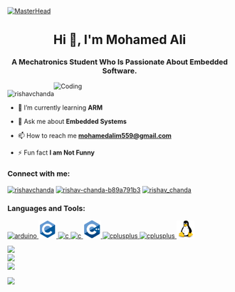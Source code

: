 [![MasterHead](https://firebasestorage.googleapis.com/v0/b/flexi-coding.appspot.com/o/dempgi7-520f8d5f-63d4-4453-8822-dbc149ae27f8.gif?alt=media&token=91c0c7b2-93c3-4029-b011-1a8703c5730d)](https://rishavchanda.io)
<h1 align="center">Hi 👋, I'm Mohamed Ali</h1>
<h3 align="center">A Mechatronics Student Who Is Passionate About Embedded Software.</h3>
<img align="right" alt="Coding" width="400" src="https://cdn.dribbble.com/users/1162077/screenshots/3848914/programmer.gif">


<p align="left"> <img src="https://komarev.com/ghpvc/?username=rishavchanda&label=Profile%20views&color=0e75b6&style=flat" alt="rishavchanda" /> </p>




- 🌱 I’m currently learning **ARM**

- 💬 Ask me about **Embedded Systems**

- 📫 How to reach me **mohamedalim559@gmail.com**

- ⚡ Fun fact **I am Not Funny**

<h3 align="left">Connect with me:</h3>
<p align="left">
<a href="https://twitter.com/moHmd_aLi_saBer" target="blank"><img align="center" src="https://raw.githubusercontent.com/rahuldkjain/github-profile-readme-generator/master/src/images/icons/Social/twitter.svg" alt="rishavchanda" height="30" width="40" /></a>
<a href="https://www.linkedin.com/in/mohamed-ali-saber-/" target="blank"><img align="center" src="https://raw.githubusercontent.com/rahuldkjain/github-profile-readme-generator/master/src/images/icons/Social/linked-in-alt.svg" alt="rishav-chanda-b89a791b3" height="30" width="40" /></a>
<a href="https://www.instagram.com/mohmd_ali_sabber/" target="blank"><img align="center" src="https://raw.githubusercontent.com/rahuldkjain/github-profile-readme-generator/master/src/images/icons/Social/instagram.svg" alt="rishav_chanda" height="30" width="40" /></a>
</p>

<h3 align="left">Languages and Tools:</h3>
<p align="left">  <a href="https://www.arduino.cc/" target="_blank" rel="noreferrer"> <img src="https://cdn.worldvectorlogo.com/logos/arduino-1.svg" alt="arduino" width="40" height="40"/> </a> </a> </a> <a href="https://www.cprogramming.com/" target="_blank" rel="noreferrer"> <img src="https://raw.githubusercontent.com/devicons/devicon/master/icons/c/c-original.svg" alt="c" width="40" height="40"/>  </a> </a> </a> <a href="https://www.cprogramming.com/" target="_blank" rel="noreferrer"> <img src="https://cdn.worldvectorlogo.com/logos/eclipse-1.svg" alt="c" width="40" height="40"/>  
</a> </a> </a> <a href="https://www.cprogramming.com/" target="_blank" rel="noreferrer"> <img src="https://camo.githubusercontent.com/fcafa5ebc1f5f789ae7d012a3ecd8fe7bda49516591caf7c37698f764165d880/68747470733a2f2f7777772e766563746f726c6f676f2e7a6f6e652f6c6f676f732f6769742d73636d2f6769742d73636d2d69636f6e2e737667" alt="c" width="40" height="40"/> </a> </a> </a>  <a href="https://www.w3schools.com/cpp/" target="_blank" rel="noreferrer"> <img src="https://raw.githubusercontent.com/devicons/devicon/master/icons/cplusplus/cplusplus-original.svg" alt="cplusplus" width="40" height="40"/> </a> </a> </a>  <a href="https://www.w3schools.com/cpp/" target="_blank" rel="noreferrer"> <img src="https://user-images.githubusercontent.com/674621/71187801-14e60a80-2280-11ea-94c9-e56576f76baf.png" alt="cplusplus" width="40" height="40"/>  </a>  </a> </a> <a href="" target="_blank" rel="noreferrer"> <img src="https://cdn.worldvectorlogo.com/logos/ubuntu-4.svg" alt="cplusplus" width="40" height="40"/> </a> </a> </a>  <a href="https://www.linux.org/" target="_blank" rel="noreferrer"> <img src="https://raw.githubusercontent.com/devicons/devicon/master/icons/linux/linux-original.svg" alt="linux" width="40" height="40"/> </a></p>


![](https://github-readme-stats.vercel.app/api/top-langs/?username=mmmmm222&theme=midnight-purple&hide_border=false&include_all_commits=true&count_private=true&layout=compact)<br/>
![](https://github-readme-stats.vercel.app/api?username=mmmmm222&theme=midnight-purple&hide_border=false&include_all_commits=true&count_private=true)<br/>
![](https://github-readme-streak-stats.herokuapp.com/?user=mmmmm222&theme=midnight-purple&hide_border=false)


![](https://raw.githubusercontent.com/Subhampreet/Subhampreet/master/media/footer.png)
